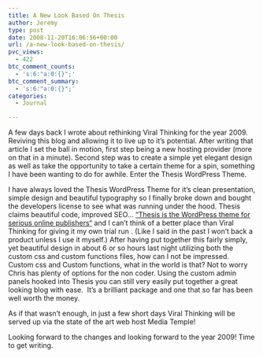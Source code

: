 ```yaml
---
title: A New Look Based On Thesis
author: Jeremy
type: post
date: 2008-11-20T16:06:56+00:00
url: /a-new-look-based-on-thesis/
pvc_views:
  - 422
btc_comment_counts:
  - 's:6:"a:0:{}";'
btc_comment_summary:
  - 's:6:"a:0:{}";'
categories:
  - Journal

---
```

A few days back I wrote about rethinking Viral Thinking for the year 2009. Reviving this blog and allowing it to live up to it&#8217;s potential. After writing that article I set the ball in motion, first step being a new hosting provider (more on that in a minute). Second step was to create a simple yet elegant design as well as take the opportunity to take a certain theme for a spin, something I have been wanting to do for awhile. Enter the Thesis WordPress Theme. <!--more-->

I have always loved the Thesis WordPress Theme for it&#8217;s clean presentation, simple design and beautiful typography so I finally broke down and bought the developers license to see what was running under the hood. Thesis claims beautiful code, improved SEO&#8230; [&#8220;Thesis is the WordPress theme for serious online publishers][1][&#8220;][1] and I can&#8217;t think of a better place than Viral Thinking for giving it my own trial run . (Like I said in the past I won&#8217;t back a product unless I use it myself.) After having put together this fairly simply, yet beautiful design in about 6 or so hours last night utilizing both the custom css and custom functions files, how can I not be impressed.  Custom css and Custom functions, what in the world is that? Not to worry Chris has plenty of options for the non coder. Using the custom admin panels hooked into Thesis you can still very easily put together a great looking blog with ease.  It&#8217;s a brilliant package and one that so far has been well worth the money.

As if that wasn&#8217;t enough, in just a few short days Viral Thinking will be served up via the state of the art web host Media Temple!

Looking forward to the changes and looking forward to the year 2009! Time to get writing.

 [1]: http://diythemes.com